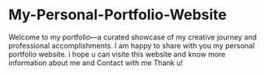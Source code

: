# My-Personal-Portfolio-Website
Welcome to my portfolio—a curated showcase of my creative journey and professional accomplishments.
I am happy to share with you my personal portfolio website. i hope u can visite this website and know more information about me and Contact with me Thank u!
